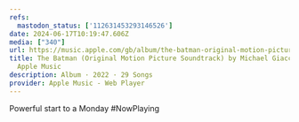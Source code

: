```yaml
---
refs:
  mastodon_status: ['112631453293146526']
date: 2024-06-17T10:19:47.606Z
media: ["340"]
url: https://music.apple.com/gb/album/the-batman-original-motion-picture-soundtrack/1612891580
title: The Batman (Original Motion Picture Soundtrack) by Michael Giacchino on
  Apple Music
description: Album · 2022 · 29 Songs
provider: Apple Music - Web Player
---
```


Powerful start to a Monday #NowPlaying
